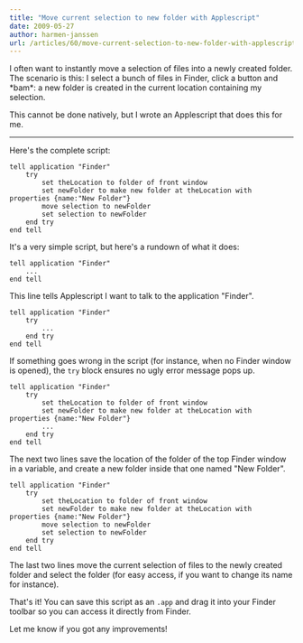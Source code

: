 ```yaml
---
title: "Move current selection to new folder with Applescript"
date: 2009-05-27
author: harmen-janssen
url: /articles/60/move-current-selection-to-new-folder-with-applescript
---
```


<p>I often want to instantly move a selection of files into a newly created folder. The scenario is this: I select a bunch of files in Finder, click a button and *bam*: a new folder is created in the current location containing my selection.</p>
<p>This cannot be done natively, but I wrote an Applescript that does this for me.</p>

---

Here's the complete script:

```
tell application "Finder"
	try
		set theLocation to folder of front window
		set newFolder to make new folder at theLocation with properties {name:"New Folder"}
		move selection to newFolder
		set selection to newFolder
	end try
end tell
```

It's a very simple script, but here's a rundown of what it does:

```
tell application "Finder"
	...
end tell
```

This line tells Applescript I want to talk to the application "Finder".

```
tell application "Finder"
	try
		...
	end try
end tell
```

If something goes wrong in the script (for instance, when no Finder window is opened), the `try` block ensures no ugly error message pops up.

```
tell application "Finder"
	try
		set theLocation to folder of front window
		set newFolder to make new folder at theLocation with properties {name:"New Folder"}
		...
	end try
end tell
```

The next two lines save the location of the folder of the top Finder window in a variable, and create a new folder inside that one named "New Folder".

```
tell application "Finder"
	try
		set theLocation to folder of front window
		set newFolder to make new folder at theLocation with properties {name:"New Folder"}
		move selection to newFolder
		set selection to newFolder
	end try
end tell
```

The last two lines move the current selection of files to the newly created folder and select the folder (for easy access, if you want to change its name for instance).

That's it! You can save this script as an `.app` and drag it into your Finder toolbar so you can access it directly from Finder.

Let me know if you got any improvements!

